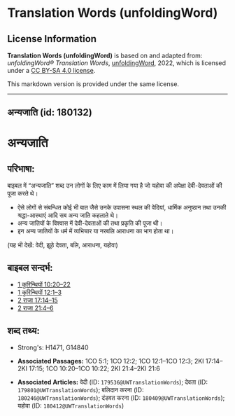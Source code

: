 # Translation Words (unfoldingWord)

## License Information

**Translation Words (unfoldingWord)** is based on and adapted from: _unfoldingWord® Translation Words_, [unfoldingWord](https://unfoldingword.org/utw), 2022, which is licensed under a [CC BY-SA 4.0 license](https://creativecommons.org/licenses/by-sa/4.0/legalcode.en).

This markdown version is provided under the same license.



--------------------------------

## अन्यजाति (id: 180132)

अन्यजाति
========

परिभाषा:
--------

बाइबल में “अन्यजाति” शब्द उन लोगों के लिए काम में लिया गया है जो यहोवा की अपेक्षा देवी\-देवताओं की पूजा करते थे।

* ऐसे लोगों से संबन्धित कोई भी बात जैसे उनके उपासना स्थल की वेदियां, धार्मिक अनुष्ठान तथा उनकी श्रद्धा\-आस्थाएं आदि सब अन्य जाति कहलाते थे।
* अन्य जातियों के विश्वास में देवी\-देवताओं की तथा प्रकृति की पूजा थी।
* इन अन्य जातियों के धर्म में व्यभिचार या नरबलि आराधना का भाग होता था।

(यह भी देखें: वेदी, झूठे देवता, बलि, आराधना, यहोवा)

बाइबल सन्दर्भ:
--------------

* [1 कुरिन्थियों 10:20–22](https://ref.ly/1Cor0:0)
* [1 कुरिन्थियों 12:1–3](https://ref.ly/1Cor0:0)
* [2 राजा 17:14–15](https://ref.ly/2Kgs0:0)
* [2 राजा 21:4–6](https://ref.ly/2Kgs0:0)

शब्द तथ्य:
----------

* Strong's: H1471, G14840

* **Associated Passages:** 1CO 5:1; 1CO 12:2; 1CO 12:1–1CO 12:3; 2KI 17:14–2KI 17:15; 1CO 10:20–1CO 10:22; 2KI 21:4–2KI 21:6
* **Associated Articles:** वेदी (ID: `179536@UWTranslationWords`); देवता (ID: `179801@UWTranslationWords`); बलिदान करना (ID: `180246@UWTranslationWords`); दंडवत करना (ID: `180409@UWTranslationWords`); यहोवा (ID: `180412@UWTranslationWords`)

